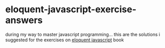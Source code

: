 # eloquent-javascript-exercise-answers
during my way to master javascript programming... this are the solutions i suggested for the exercises on [eloquent javascript](eloquentjavascript.net) book
